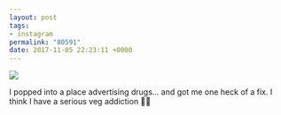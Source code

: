 ```yaml
---
layout: post
tags:
- instagram
permalink: "80591"
date: 2017-11-05 22:23:11 +0000
---
```

![](https://lildude.github.io/assets/23161541_2045143072424108_6127859866766671872_n.jpg)
  
 I popped into a place advertising drugs... and got me one heck of a fix. I think I have a serious veg addiction 🤣😂
